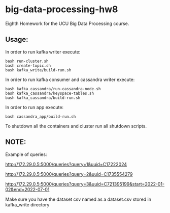 # big-data-processing-hw8
Eighth Homework for the UCU Big Data Processing course.

## Usage:

In order to run kafka writer execute:

```
bash run-cluster.sh
bash create-topic.sh
bash kafka_write/build-run.sh
```
In order to run kafka consumer and cassandra writer execute:
```
bash kafka_cassandra/run-cassandra-node.sh
bash kafka_cassandra/keyspace-tables.sh
bash kafka_cassandra/build-run.sh
```
In order to run app execute:

```
bash cassandra_app/build-run.sh
```

To shutdown all the containers and cluster run all shutdown scripts.

## NOTE:

Example of queries:

http://172.29.0.5:5000/queries?query=1&uuid=C17222024


http://172.29.0.5:5000/queries?query=2&uuid=C1735554279


http://172.29.0.5:5000/queries?query=3&uuid=C721395199&start=2022-01-02&end=2022-07-01

Make sure you have the dataset csv named as a dataset.csv stored in kafka_write directory
